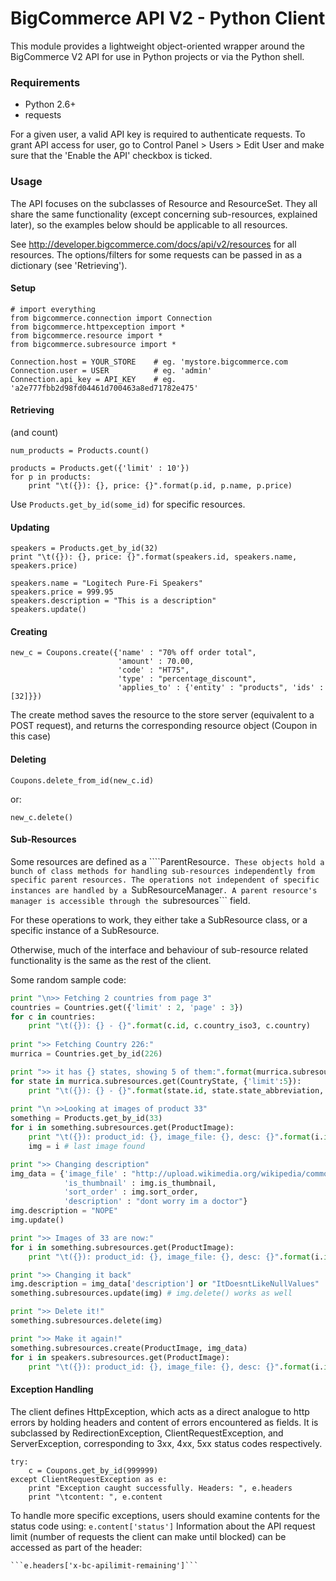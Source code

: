 BigCommerce API V2 - Python Client
==================================

This module provides a lightweight object-oriented wrapper around the BigCommerce V2 API
for use in Python projects or via the Python shell. 

### Requirements

- Python 2.6+
- requests

For a given user, a valid API key is required to authenticate requests. To grant 
API access for user, go to Control Panel > Users > Edit User and make sure that the
'Enable the API' checkbox is ticked.

### Usage

The API focuses on the subclasses of Resource and ResourceSet. They all share the same functionality
(except concerning sub-resources, explained later), so the examples below should be applicable to all
resources.

See http://developer.bigcommerce.com/docs/api/v2/resources for all resources.
The options/filters for some requests can be passed in as a dictionary (see 'Retrieving').

#### Setup
```
# import everything
from bigcommerce.connection import Connection 
from bigcommerce.httpexception import *
from bigcommerce.resource import *
from bigcommerce.subresource import *

Connection.host = YOUR_STORE    # eg. 'mystore.bigcommerce.com
Connection.user = USER          # eg. 'admin'
Connection.api_key = API_KEY    # eg. 'a2e777fbb2d98fd04461d700463a8ed71782e475'
```

#### Retrieving
(and count)
```
num_products = Products.count()

products = Products.get({'limit' : 10'})
for p in products:
    print "\t({}): {}, price: {}".format(p.id, p.name, p.price)
```

Use ```Products.get_by_id(some_id)``` for specific resources. 

#### Updating
```
speakers = Products.get_by_id(32)
print "\t({}): {}, price: {}".format(speakers.id, speakers.name, speakers.price)
  
speakers.name = "Logitech Pure-Fi Speakers"
speakers.price = 999.95
speakers.description = "This is a description"
speakers.update()
```

#### Creating
```
new_c = Coupons.create({'name' : "70% off order total", 
                        'amount' : 70.00, 
                        'code' : "HT75", 
                        'type' : "percentage_discount", 
                        'applies_to' : {'entity' : "products", 'ids' : [32]}})
```
The create method saves the resource to the store server (equivalent to a POST request), and
returns the corresponding resource object (Coupon in this case)

#### Deleting
```
Coupons.delete_from_id(new_c.id)
```
or:
```
new_c.delete()
```

#### Sub-Resources

Some resources are defined as a ````ParentResource```. These objects hold a bunch of class methods for handling
sub-resources independently from specific parent resources. The operations not independent of specific
instances are handled by a ```SubResourceManager```.
A parent resource's manager is accessible through the ```subresources``` field.

For these operations to work, they either take a SubResource class, or a specific instance of a SubResource.

Otherwise, much of the interface and behaviour of sub-resource related functionality is the same as the
rest of the client.

Some random sample code:
```python
print "\n>> Fetching 2 countries from page 3"
countries = Countries.get({'limit' : 2, 'page' : 3})
for c in countries:
    print "\t({}): {} - {}".format(c.id, c.country_iso3, c.country)
    
print ">> Fetching Country 226:"
murrica = Countries.get_by_id(226)

print ">> it has {} states, showing 5 of them:".format(murrica.subresources.count(CountryState))
for state in murrica.subresources.get(CountryState, {'limit':5}):
    print "\t({}): {} - {}".format(state.id, state.state_abbreviation, state.state)
    
print "\n >>Looking at images of product 33"
something = Products.get_by_id(33)
for i in something.subresources.get(ProductImage):
    print "\t({}): product_id: {}, image_file: {}, desc: {}".format(i.id, i.product_id, i.image_file, i.description)
    img = i # last image found

print ">> Changing description"
img_data = {'image_file' : "http://upload.wikimedia.org/wikipedia/commons/6/61/SandstoneUSGOV.jpg",
            'is_thumbnail' : img.is_thumbnail,
            'sort_order' : img.sort_order,
            'description' : "dont worry im a doctor"}
img.description = "NOPE"
img.update()

print ">> Images of 33 are now:"
for i in something.subresources.get(ProductImage):
    print "\t({}): product_id: {}, image_file: {}, desc: {}".format(i.id, i.product_id, i.image_file, i.description)

print ">> Changing it back"
img.description = img_data['description'] or "ItDoesntLikeNullValues"
something.subresources.update(img) # img.delete() works as well

print ">> Delete it!"
something.subresources.delete(img)

print ">> Make it again!"
something.subresources.create(ProductImage, img_data)
for i in speakers.subresources.get(ProductImage):
    print "\t({}): product_id: {}, image_file: {}, desc: {}".format(i.id, i.product_id, i.image_file, i.description)
```

#### Exception Handling
The client defines HttpException, which acts as a direct analogue to http errors by holding headers
and content of errors encountered as fields.
It is subclassed by RedirectionException, ClientRequestException, and ServerException, corresponding
to 3xx, 4xx, 5xx status codes respectively.

```
try:
    c = Coupons.get_by_id(999999)
except ClientRequestException as e:
    print "Exception caught successfully. Headers: ", e.headers
    print "\tcontent: ", e.content
```

To handle more specific exceptions, users should examine contents for the status code using:
    ```e.content['status']```
Information about the API request limit (number of requests the client can make until blocked) can 
be accessed as part of the header:

    ```e.headers['x-bc-apilimit-remaining']```
